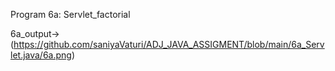 Program 6a: Servlet_factorial

6a_output->(https://github.com/saniyaVaturi/ADJ_JAVA_ASSIGMENT/blob/main/6a_Servlet.java/6a.png)
